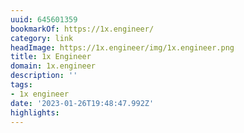 ```yaml
---
uuid: 645601359
bookmarkOf: https://1x.engineer/
category: link
headImage: https://1x.engineer/img/1x.engineer.png
title: 1x Engineer
domain: 1x.engineer
description: ''
tags:
- 1x engineer
date: '2023-01-26T19:48:47.992Z'
highlights:
---
```



